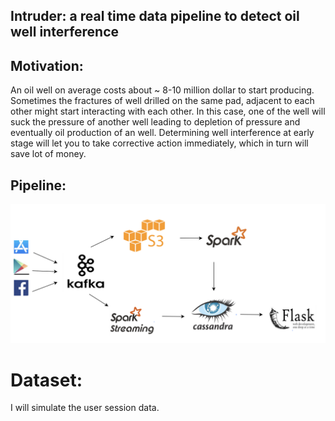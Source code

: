 ## Intruder: a real time data pipeline to detect oil well interference

## Motivation:

   An oil well on average costs about ~ 8-10 million dollar to start producing. Sometimes the fractures of well drilled on the same pad, adjacent to each other might start interacting with each other. In this case, one of the well will suck the pressure of another well leading to depletion of pressure and eventually oil production of an well.
   Determining well interference at early stage will let you to take corrective action immediately, which in turn will save lot of money.

## Pipeline:




![architecture](https://github.com/rohanguuds/Insight_DE_Project/blob/master/pipeline.png)


# Dataset:

I will simulate the user session data.




